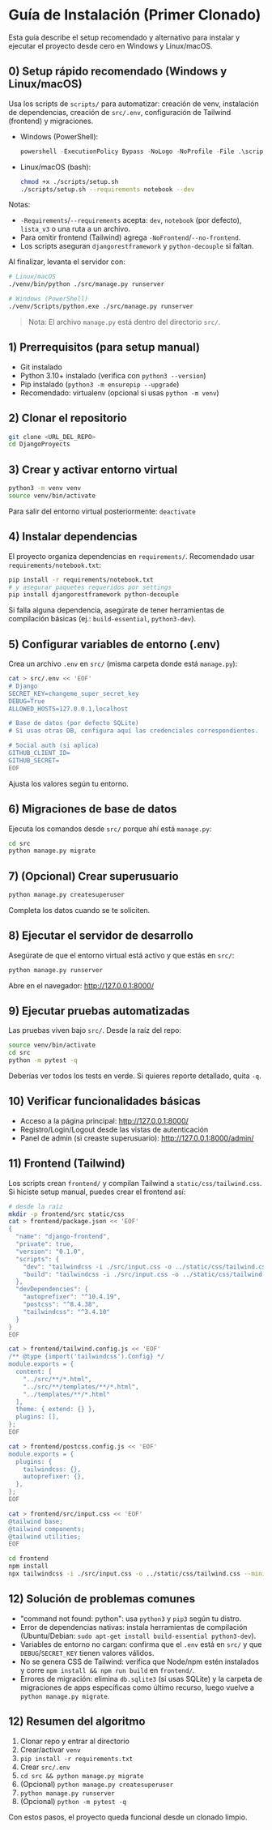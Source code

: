 # Guía de Instalación (Primer Clonado)

Esta guía describe el setup recomendado y alternativo para instalar y ejecutar el proyecto desde cero en Windows y Linux/macOS.

## 0) Setup rápido recomendado (Windows y Linux/macOS)

Usa los scripts de `scripts/` para automatizar: creación de venv, instalación de dependencias, creación de `src/.env`, configuración de Tailwind (frontend) y migraciones.

- Windows (PowerShell):
  ```powershell
  powershell -ExecutionPolicy Bypass -NoLogo -NoProfile -File .\scripts\setup.ps1 -Requirements notebook -Dev
  ```
- Linux/macOS (bash):
  ```bash
  chmod +x ./scripts/setup.sh
  ./scripts/setup.sh --requirements notebook --dev
  ```

Notas:
- `-Requirements`/`--requirements` acepta: `dev`, `notebook` (por defecto), `lista_v3` o una ruta a un archivo.
- Para omitir frontend (Tailwind) agrega `-NoFrontend`/`--no-frontend`.
- Los scripts aseguran `djangorestframework` y `python-decouple` si faltan.

Al finalizar, levanta el servidor con:
```bash
# Linux/macOS
./venv/bin/python ./src/manage.py runserver

# Windows (PowerShell)
./venv/Scripts/python.exe ./src/manage.py runserver
```

> Nota: El archivo `manage.py` está dentro del directorio `src/`.

## 1) Prerrequisitos (para setup manual)

- Git instalado
- Python 3.10+ instalado (verifica con `python3 --version`)
- Pip instalado (`python3 -m ensurepip --upgrade`)
- Recomendado: virtualenv (opcional si usas `python -m venv`)

## 2) Clonar el repositorio

```bash
git clone <URL_DEL_REPO>
cd DjangoProyects
```

## 3) Crear y activar entorno virtual

```bash
python3 -m venv venv
source venv/bin/activate
```

Para salir del entorno virtual posteriormente: `deactivate`

## 4) Instalar dependencias

El proyecto organiza dependencias en `requirements/`. Recomendado usar `requirements/notebook.txt`:

```bash
pip install -r requirements/notebook.txt
# y asegurar paquetes requeridos por settings
pip install djangorestframework python-decouple
```

Si falla alguna dependencia, asegúrate de tener herramientas de compilación básicas (ej.: `build-essential`, `python3-dev`).

## 5) Configurar variables de entorno (.env)

Crea un archivo `.env` en `src/` (misma carpeta donde está `manage.py`):

```bash
cat > src/.env << 'EOF'
# Django
SECRET_KEY=changeme_super_secret_key
DEBUG=True
ALLOWED_HOSTS=127.0.0.1,localhost

# Base de datos (por defecto SQLite)
# Si usas otras DB, configura aquí las credenciales correspondientes.

# Social auth (si aplica)
GITHUB_CLIENT_ID=
GITHUB_SECRET=
EOF
```

Ajusta los valores según tu entorno.

## 6) Migraciones de base de datos

Ejecuta los comandos desde `src/` porque ahí está `manage.py`:

```bash
cd src
python manage.py migrate
```

## 7) (Opcional) Crear superusuario

```bash
python manage.py createsuperuser
```

Completa los datos cuando se te soliciten.

## 8) Ejecutar el servidor de desarrollo

Asegúrate de que el entorno virtual está activo y que estás en `src/`:

```bash
python manage.py runserver
```

Abre en el navegador: http://127.0.0.1:8000/

## 9) Ejecutar pruebas automatizadas

Las pruebas viven bajo `src/`. Desde la raíz del repo:

```bash
source venv/bin/activate
cd src
python -m pytest -q
```

Deberías ver todos los tests en verde. Si quieres reporte detallado, quita `-q`.

## 10) Verificar funcionalidades básicas

- Acceso a la página principal: http://127.0.0.1:8000/
- Registro/Login/Logout desde las vistas de autenticación
- Panel de admin (si creaste superusuario): http://127.0.0.1:8000/admin/

## 11) Frontend (Tailwind)

Los scripts crean `frontend/` y compilan Tailwind a `static/css/tailwind.css`. Si hiciste setup manual, puedes crear el frontend así:

```bash
# desde la raíz
mkdir -p frontend/src static/css
cat > frontend/package.json << 'EOF'
{
  "name": "django-frontend",
  "private": true,
  "version": "0.1.0",
  "scripts": {
    "dev": "tailwindcss -i ./src/input.css -o ../static/css/tailwind.css -w",
    "build": "tailwindcss -i ./src/input.css -o ../static/css/tailwind.css --minify"
  },
  "devDependencies": {
    "autoprefixer": "^10.4.19",
    "postcss": "^8.4.38",
    "tailwindcss": "^3.4.10"
  }
}
EOF

cat > frontend/tailwind.config.js << 'EOF'
/** @type {import('tailwindcss').Config} */
module.exports = {
  content: [
    "../src/**/*.html",
    "../src/**/templates/**/*.html",
    "../templates/**/*.html"
  ],
  theme: { extend: {} },
  plugins: [],
};
EOF

cat > frontend/postcss.config.js << 'EOF'
module.exports = {
  plugins: {
    tailwindcss: {},
    autoprefixer: {},
  },
};
EOF

cat > frontend/src/input.css << 'EOF'
@tailwind base;
@tailwind components;
@tailwind utilities;
EOF

cd frontend
npm install
npx tailwindcss -i ./src/input.css -o ../static/css/tailwind.css --minify
```

## 12) Solución de problemas comunes

- "command not found: python": usa `python3` y `pip3` según tu distro.
- Error de dependencias nativas: instala herramientas de compilación (Ubuntu/Debian: `sudo apt-get install build-essential python3-dev`).
- Variables de entorno no cargan: confirma que el `.env` está en `src/` y que `DEBUG`/`SECRET_KEY` tienen valores válidos.
- No se genera CSS de Tailwind: verifica que Node/npm estén instalados y corre `npm install && npm run build` en `frontend/`.
- Errores de migración: elimina `db.sqlite3` (si usas SQLite) y la carpeta de migraciones de apps específicas como último recurso, luego vuelve a `python manage.py migrate`.

## 12) Resumen del algoritmo

1. Clonar repo y entrar al directorio
2. Crear/activar `venv`
3. `pip install -r requirements.txt`
4. Crear `src/.env`
5. `cd src && python manage.py migrate`
6. (Opcional) `python manage.py createsuperuser`
7. `python manage.py runserver`
8. (Opcional) `python -m pytest -q`

Con estos pasos, el proyecto queda funcional desde un clonado limpio.
